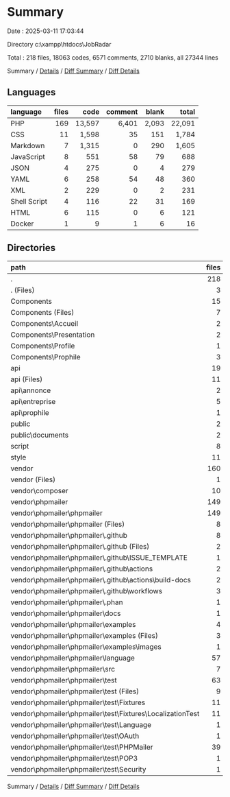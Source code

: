 # Summary

Date : 2025-03-11 17:03:44

Directory c:\\xampp\\htdocs\\JobRadar

Total : 218 files,  18063 codes, 6571 comments, 2710 blanks, all 27344 lines

Summary / [Details](details.md) / [Diff Summary](diff.md) / [Diff Details](diff-details.md)

## Languages
| language | files | code | comment | blank | total |
| :--- | ---: | ---: | ---: | ---: | ---: |
| PHP | 169 | 13,597 | 6,401 | 2,093 | 22,091 |
| CSS | 11 | 1,598 | 35 | 151 | 1,784 |
| Markdown | 7 | 1,315 | 0 | 290 | 1,605 |
| JavaScript | 8 | 551 | 58 | 79 | 688 |
| JSON | 4 | 275 | 0 | 4 | 279 |
| YAML | 6 | 258 | 54 | 48 | 360 |
| XML | 2 | 229 | 0 | 2 | 231 |
| Shell Script | 4 | 116 | 22 | 31 | 169 |
| HTML | 6 | 115 | 0 | 6 | 121 |
| Docker | 1 | 9 | 1 | 6 | 16 |

## Directories
| path | files | code | comment | blank | total |
| :--- | ---: | ---: | ---: | ---: | ---: |
| . | 218 | 18,063 | 6,571 | 2,710 | 27,344 |
| . (Files) | 3 | 231 | 4 | 7 | 242 |
| Components | 15 | 1,184 | 46 | 88 | 1,318 |
| Components (Files) | 7 | 323 | 8 | 30 | 361 |
| Components\\Accueil | 2 | 103 | 4 | 4 | 111 |
| Components\\Presentation | 2 | 366 | 20 | 30 | 416 |
| Components\\Profile | 1 | 93 | 6 | 8 | 107 |
| Components\\Prophile | 3 | 299 | 8 | 16 | 323 |
| api | 19 | 1,099 | 97 | 134 | 1,330 |
| api (Files) | 11 | 671 | 61 | 81 | 813 |
| api\\annonce | 2 | 48 | 12 | 14 | 74 |
| api\\entreprise | 5 | 304 | 18 | 32 | 354 |
| api\\prophile | 1 | 76 | 6 | 7 | 89 |
| public | 2 | 2 | 0 | 0 | 2 |
| public\\documents | 2 | 2 | 0 | 0 | 2 |
| script | 8 | 551 | 58 | 79 | 688 |
| style | 11 | 1,598 | 35 | 151 | 1,784 |
| vendor | 160 | 13,398 | 6,331 | 2,251 | 21,980 |
| vendor (Files) | 1 | 20 | 1 | 5 | 26 |
| vendor\\composer | 10 | 687 | 384 | 147 | 1,218 |
| vendor\\phpmailer | 149 | 12,691 | 5,946 | 2,099 | 20,736 |
| vendor\\phpmailer\\phpmailer | 149 | 12,691 | 5,946 | 2,099 | 20,736 |
| vendor\\phpmailer\\phpmailer (Files) | 8 | 1,475 | 49 | 258 | 1,782 |
| vendor\\phpmailer\\phpmailer\\.github | 8 | 268 | 55 | 61 | 384 |
| vendor\\phpmailer\\phpmailer\\.github (Files) | 2 | 13 | 5 | 4 | 22 |
| vendor\\phpmailer\\phpmailer\\.github\\ISSUE_TEMPLATE | 1 | 17 | 0 | 7 | 24 |
| vendor\\phpmailer\\phpmailer\\.github\\actions | 2 | 11 | 2 | 9 | 22 |
| vendor\\phpmailer\\phpmailer\\.github\\actions\\build-docs | 2 | 11 | 2 | 9 | 22 |
| vendor\\phpmailer\\phpmailer\\.github\\workflows | 3 | 227 | 48 | 41 | 316 |
| vendor\\phpmailer\\phpmailer\\.phan | 1 | 13 | 23 | 6 | 42 |
| vendor\\phpmailer\\phpmailer\\docs | 1 | 5 | 0 | 4 | 9 |
| vendor\\phpmailer\\phpmailer\\examples | 4 | 302 | 0 | 47 | 349 |
| vendor\\phpmailer\\phpmailer\\examples (Files) | 3 | 93 | 0 | 46 | 139 |
| vendor\\phpmailer\\phpmailer\\examples\\images | 1 | 209 | 0 | 1 | 210 |
| vendor\\phpmailer\\phpmailer\\language | 57 | 1,256 | 336 | 171 | 1,763 |
| vendor\\phpmailer\\phpmailer\\src | 7 | 4,053 | 3,004 | 644 | 7,701 |
| vendor\\phpmailer\\phpmailer\\test | 63 | 5,319 | 2,479 | 908 | 8,706 |
| vendor\\phpmailer\\phpmailer\\test (Files) | 9 | 432 | 256 | 111 | 799 |
| vendor\\phpmailer\\phpmailer\\test\\Fixtures | 11 | 34 | 60 | 37 | 131 |
| vendor\\phpmailer\\phpmailer\\test\\Fixtures\\LocalizationTest | 11 | 34 | 60 | 37 | 131 |
| vendor\\phpmailer\\phpmailer\\test\\Language | 1 | 51 | 36 | 11 | 98 |
| vendor\\phpmailer\\phpmailer\\test\\OAuth | 1 | 48 | 21 | 8 | 77 |
| vendor\\phpmailer\\phpmailer\\test\\PHPMailer | 39 | 4,669 | 2,023 | 716 | 7,408 |
| vendor\\phpmailer\\phpmailer\\test\\POP3 | 1 | 67 | 55 | 18 | 140 |
| vendor\\phpmailer\\phpmailer\\test\\Security | 1 | 18 | 28 | 7 | 53 |

Summary / [Details](details.md) / [Diff Summary](diff.md) / [Diff Details](diff-details.md)